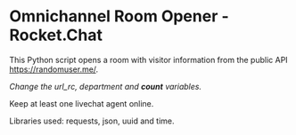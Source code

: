 # Omnichannel Room Opener - Rocket.Chat

This Python script opens a room with visitor information from the public API https://randomuser.me/.

*Change the url_rc, department and **count** variables.*

Keep at least one livechat agent online.

Libraries used: requests, json, uuid and time.

